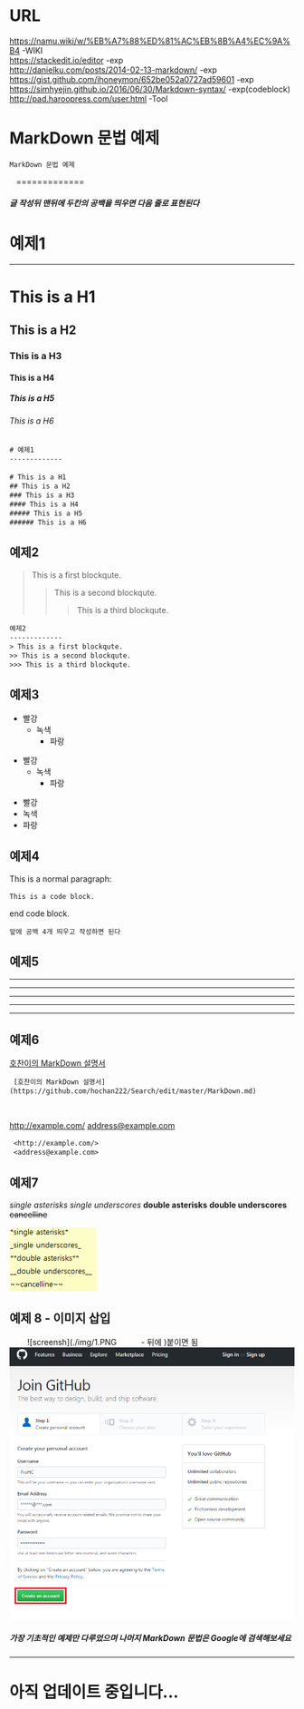 # URL  
https://namu.wiki/w/%EB%A7%88%ED%81%AC%EB%8B%A4%EC%9A%B4 -WIKI  
https://stackedit.io/editor -exp  
http://danielku.com/posts/2014-02-13-markdown/ -exp  
https://gist.github.com/ihoneymon/652be052a0727ad59601 -exp  
https://simhyejin.github.io/2016/06/30/Markdown-syntax/ -exp(codeblock)  
http://pad.haroopress.com/user.html -Tool  

MarkDown 문법 예제
=============

    MarkDown 문법 예제  
    ============= 

##### 글 작성뒤 맨뒤에 두칸의 공백을 띄우면 다음 줄로 표현된다

# 예제1
-------------

# This is a H1
## This is a H2
### This is a H3
#### This is a H4
##### This is a H5
###### This is a H6  

    # 예제1
    -------------

    # This is a H1  
    ## This is a H2  
    ### This is a H3  
    #### This is a H4  
    ##### This is a H5  
    ###### This is a H6  

예제2
-------------
> This is a first blockqute.
>> This is a second blockqute.
>>> This is a third blockqute.

    예제2
    -------------
    > This is a first blockqute.
    >> This is a second blockqute.
    >>> This is a third blockqute.

예제3
-------------
* 빨강
  * 녹색
    * 파랑

+ 빨강
  + 녹색
    + 파랑

- 빨강
- 녹색
- 파랑

예제4
-------------
This is a normal paragraph:

    This is a code block.
end code block.

    앞에 공백 4개 띄우고 작성하면 된다   

예제5
-------------
* * *

***

*****

- - -

---------------------------------------

예제6
-------------

[호찬이의 MarkDown 설명서](https://github.com/hochan222/Search/edit/master/MarkDown.md)  

     [호찬이의 MarkDown 설명서](https://github.com/hochan222/Search/edit/master/MarkDown.md)  
     


<http://example.com/>
<address@example.com>  



     <http://example.com/>
     <address@example.com>


예제7
-------------
*single asterisks* 
_single underscores_
**double asterisks**
__double underscores__
~~cancelline~~  

![screensh](./img/MarkDown_1.PNG) 

예제 8 - 이미지 삽입   
--------------  
     
     ![screensh](./img/1.PNG            - 뒤에 )붙이면 됨
     
![screensh](./img/1.PNG)


##### 가장 기초적인 예제만 다루었으며 나머지 MarkDown 문법은 Google에 검색해보세요  

- - -
# 아직 업데이트 중입니다...

